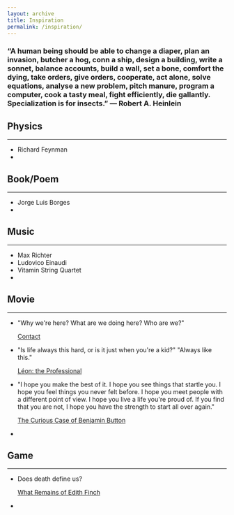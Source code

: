 ```yaml
---
layout: archive
title: Inspiration
permalink: /inspiration/
---
```




### “A human being should be able to change a diaper, plan an invasion, butcher a hog, conn a ship, design a building, write a sonnet, balance accounts, build a wall, set a bone, comfort the dying, take orders, give orders, cooperate, act alone, solve equations, analyse a new problem, pitch manure, program a computer, cook a tasty meal, fight efficiently, die gallantly. Specialization is for insects.”  ― Robert A. Heinlein



## Physics 

------

- Richard Feynman
- 



## Book/Poem

------

- Jorge Luis Borges
- 



## Music

------

- Max Richter
- Ludovico Einaudi
- Vitamin String Quartet
- 



## Movie

------

- "Why we're here? What are we doing here? Who are we?" 

  [Contact](https://www.rottentomatoes.com/m/1078021_contact)

- "Is life always this hard, or is it just when you're a kid?" "Always like this."

   [Léon: the Professional](https://www.rottentomatoes.com/m/leon_the_professional)

- "I hope you make the best of it.
  I hope you see things that startle you.
  I hope you feel things you never felt before.
  I hope you meet people with a different point of view.
  I hope you live a life you're proud of.
  If you find that you are not,
  I hope you have the strength to start all over again."

  [The Curious Case of Benjamin Button](https://www.rottentomatoes.com/m/curious_case_of_benjamin_button)

- 



## Game

------

* Does death define us?

  [What Remains of Edith Finch](http://edithfinch.com/)

* 